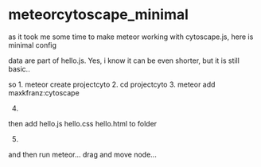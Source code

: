 # meteorcytoscape_minimal
as it took me some time to make meteor working with cytoscape.js, here is minimal config

data are part of hello.js. Yes, i know it can be even shorter, but it is still basic..

so 
1.
meteor create projectcyto
2.
cd projectcyto
3.
meteor add maxkfranz:cytoscape

4.
then add hello.js hello.css hello.html to folder

5.
and then run
meteor...  drag and move node...


